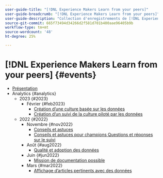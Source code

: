 ```yaml
---
user-guide-title: "[!DNL Experience Makers Learn from your peers]"
user-guide-breadcrumb: "[!DNL Experience Makers Learn from your peers]"
user-guide-description: "Collection d'enregistrements de [!DNL Experience Makers Learn from your peers]"
source-git-commit: 665f73494d34266d2f581d701b400aae96405b9b
workflow-type: tm+mt
source-wordcount: '48'
ht-degree: 25%

---
```



# [!DNL Experience Makers Learn from your peers] {#events}

+ [Présentation](./overview.md)
+ Analytics {#analytics}
   + 2023 {#2023}
      + Février {#feb2023}
         + [Création d’une culture basée sur les données](analytics/feb2023/data-driven-culture.md)
         + [Création d’un suivi de la culture piloté par les données](analytics/feb2023/data-driven-culture-q-and-a.md)
   + 2022 {#2022}
      + Novembre {#nov2022}
         + [Conseils et astuces](analytics/nov2022/tips-and-tricks.md)
         + [Conseils et astuces pour champions Questions et réponses sur le suivi](analytics/nov2022/tips-and-tricks-q-and-a.md)
      + Août {#aug2022}
         + [Qualité et adoption des données](analytics/aug2022/data-quality.md)
      + Juin {#jun2022}
         + [Mission de documentation possible](analytics/june2022/mission-possible.md)
      + Mars {#mar2022}
         + [Affichage d’articles pertinents avec des données](analytics/mar2022/stories-with-data.md)
